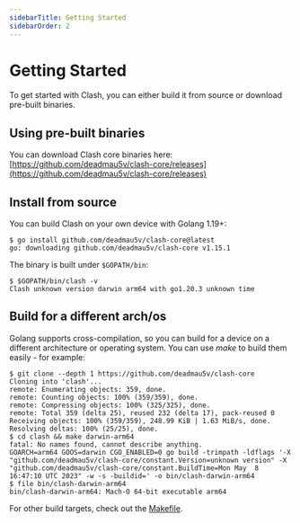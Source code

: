 ```yaml
---
sidebarTitle: Getting Started
sidebarOrder: 2
---
```


# Getting Started

To get started with Clash, you can either build it from source or download pre-built binaries.

## Using pre-built binaries

You can download Clash core binaries here: [https://github.com/deadmau5v/clash-core/releases](https://github.com/deadmau5v/clash-core/releases)

## Install from source

You can build Clash on your own device with Golang 1.19+:

```shell
$ go install github.com/deadmau5v/clash-core@latest
go: downloading github.com/deadmau5v/clash-core v1.15.1
```

The binary is built under `$GOPATH/bin`:

```shell
$ $GOPATH/bin/clash -v
Clash unknown version darwin arm64 with go1.20.3 unknown time
```

## Build for a different arch/os

Golang supports cross-compilation, so you can build for a device on a different architecture or operating system. You can use _make_ to build them easily - for example:

```shell
$ git clone --depth 1 https://github.com/deadmau5v/clash-core
Cloning into 'clash'...
remote: Enumerating objects: 359, done.
remote: Counting objects: 100% (359/359), done.
remote: Compressing objects: 100% (325/325), done.
remote: Total 359 (delta 25), reused 232 (delta 17), pack-reused 0
Receiving objects: 100% (359/359), 248.99 KiB | 1.63 MiB/s, done.
Resolving deltas: 100% (25/25), done.
$ cd clash && make darwin-arm64
fatal: No names found, cannot describe anything.
GOARCH=arm64 GOOS=darwin CGO_ENABLED=0 go build -trimpath -ldflags '-X "github.com/deadmau5v/clash-core/constant.Version=unknown version" -X "github.com/deadmau5v/clash-core/constant.BuildTime=Mon May  8 16:47:10 UTC 2023" -w -s -buildid=' -o bin/clash-darwin-arm64
$ file bin/clash-darwin-arm64
bin/clash-darwin-arm64: Mach-O 64-bit executable arm64
```

For other build targets, check out the [Makefile](https://github.com/deadmau5v/clash-core/blob/master/Makefile).
